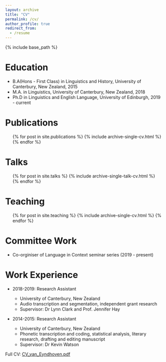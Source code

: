 ```yaml
---
layout: archive
title: "CV"
permalink: /cv/
author_profile: true
redirect_from:
  - /resume
---
```


{% include base_path %}

Education
======
* B.A(Hons - First Class) in Linguistics and History, University of Canterbury, New Zealand, 2015
* M.A. in Linguistics, University of Canterbury, New Zealand, 2018
* Ph.D in Linguistics and English Language, University of Edinburgh, 2019 - current


Publications
======
  <ul>{% for post in site.publications %}
    {% include archive-single-cv.html %}
  {% endfor %}</ul>
  
Talks
======
  <ul>{% for post in site.talks %}
    {% include archive-single-talk-cv.html %}
  {% endfor %}</ul>
  
Teaching
======
  <ul>{% for post in site.teaching %}
    {% include archive-single-cv.html %}
  {% endfor %}</ul>
  
Committee Work
======
* Co-orginiser of Language in Context seminar series (2019 - present)

Work Experience
======
* 2018-2019: Research Assistant
  * University of Canterbury, New Zealand
  * Audio transcription and segmentation, independent grant research
  * Supervisor: Dr Lynn Clark and Prof. Jennifer Hay

* 2014-2015: Research Assistant
  * University of Canterbury, New Zealand
  * Phonetic transcription and coding, statistical analysis, literary research, drafting and editing manuscript
  * Supervisor: Dr Kevin Watson
  
Full CV: 
[CV_van_Eyndhoven.pdf](https://github.com/svaney22/svaney22.github.io/files/6257705/CV_van_Eyndhoven.pdf)

